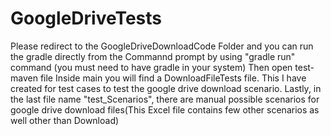 # GoogleDriveTests
Please redirect to the GoogleDriveDownloadCode Folder and you can run the gradle directly from the Commannd prompt by using "gradle run" command
(you must need to have gradle in your system)
Then open test-maven file
Inside main you will find a DownloadFileTests file. This I have created for test cases to test the google drive download scenario.
Lastly, in the last file name "test_Scenarios", there are manual possible scenarios for google drive download files(This Excel file contains few other scenarios as well other than Download)
